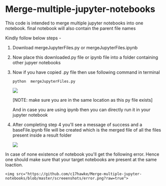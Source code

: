 # Merge-multiple-jupyter-notebooks
This code is intended to merge multiple jupyter notebooks into one notebook. final notebook will also contain the parent file names

Kindly follow below steps -
1. Download mergeJupyterFiles.py or mergeJupyterFiles.ipynb
2. Now place this downloaded.py file or ipynb file into a folder containing other jupyer notebooks
3. 	Now if you have copied .py file then use following command in terminal

	`python  mergeJupyterFiles.py`

	<img src="https://raw.githubusercontent.com/c17hawke/Merge-multiple-jupyter-notebooks/master/screeenshots/command.png">
	
	[NOTE: make sure you are in the same location as this py file exists]
	
	And in case you are using ipynb then you can directly run it in your jupyter notebook

4. After completing step 4 you'll see a message of success and a baseFile.ipynb file will be created which is the merged file of all the files present inside a result folder 

	<img src="https://raw.githubusercontent.com/c17hawke/Merge-multiple-jupyter-notebooks/master/screeenshots/mergedNotebook.png">

In case of none existence of notebook you'll get the following error. Hence one should make sure that your target notebooks are present at the same loaction. 

	<img src="https://github.com/c17hawke/Merge-multiple-jupyter-notebooks/blob/master/screeenshots/error.png?raw=true">
